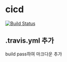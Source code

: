 # cicd
[![Build Status](https://travis-ci.org/teichae/cicd.svg?branch=master)](https://travis-ci.org/teichae/cicd)

## .travis.yml 추가
build pass하여 마크다운 추가

